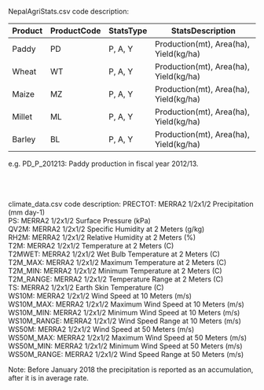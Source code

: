 NepalAgriStats.csv code description:

  | Product | ProductCode |	StatsType |	StatsDescription |
  |---------|-------------|-----------|------------------|
  | Paddy	 	|	PD		      |  P, A, Y	|	Production(mt), Area(ha), Yield(kg/ha) |
  | Wheat	 	|	WT		      |  P, A, Y	|	Production(mt), Area(ha), Yield(kg/ha) |
  | Maize	 	|	MZ		      |  P, A, Y	|	Production(mt), Area(ha), Yield(kg/ha) |
  | Millet	|	ML		      |  P, A, Y	|	Production(mt), Area(ha), Yield(kg/ha) |
  | Barley	|	BL		      |  P, A, Y	|	Production(mt), Area(ha), Yield(kg/ha) |

  e.g. PD_P_201213: Paddy production in fiscal year 2012/13.
  
<br/>
<br/>
<br/>
climate_data.csv code description:
    PRECTOT: MERRA2 1/2x1/2 Precipitation (mm day-1)<br/>
    PS: MERRA2 1/2x1/2 Surface Pressure (kPa)<br/>
    QV2M: MERRA2 1/2x1/2 Specific Humidity at 2 Meters (g/kg)<br/>
    RH2M: MERRA2 1/2x1/2 Relative Humidity at 2 Meters (%)<br/>
    T2M: MERRA2 1/2x1/2 Temperature at 2 Meters (C)<br/>
    T2MWET: MERRA2 1/2x1/2 Wet Bulb Temperature at 2 Meters (C)<br/>
    T2M_MAX: MERRA2 1/2x1/2 Maximum Temperature at 2 Meters (C)<br/>
    T2M_MIN: MERRA2 1/2x1/2 Minimum Temperature at 2 Meters (C)<br/>
    T2M_RANGE: MERRA2 1/2x1/2 Temperature Range at 2 Meters (C)<br/>
    TS: MERRA2 1/2x1/2 Earth Skin Temperature (C)<br/>
    WS10M: MERRA2 1/2x1/2 Wind Speed at 10 Meters (m/s)<br/>
    WS10M_MAX: MERRA2 1/2x1/2 Maximum Wind Speed at 10 Meters (m/s)<br/>
    WS10M_MIN: MERRA2 1/2x1/2 Minimum Wind Speed at 10 Meters (m/s)<br/>
    WS10M_RANGE: MERRA2 1/2x1/2 Wind Speed Range at 10 Meters (m/s)<br/>
    WS50M: MERRA2 1/2x1/2 Wind Speed at 50 Meters (m/s)<br/>
    WS50M_MAX: MERRA2 1/2x1/2 Maximum Wind Speed at 50 Meters (m/s)<br/>
    WS50M_MIN: MERRA2 1/2x1/2 Minimum Wind Speed at 50 Meters (m/s)<br/>
    WS50M_RANGE: MERRA2 1/2x1/2 Wind Speed Range at 50 Meters (m/s)<br/>

Note: Before January 2018 the precipitation is reported as an accumulation, after it is in average rate.
